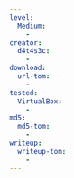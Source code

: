 ```yaml
---
level:
  Medium:
    -
creator:
  d4t4s3c:
    -
download:
  url-tom:
    -
tested:
  VirtualBox:
    -
md5:
  md5-tom:
    -
writeup:
  writeup-tom:
    -
---
```


